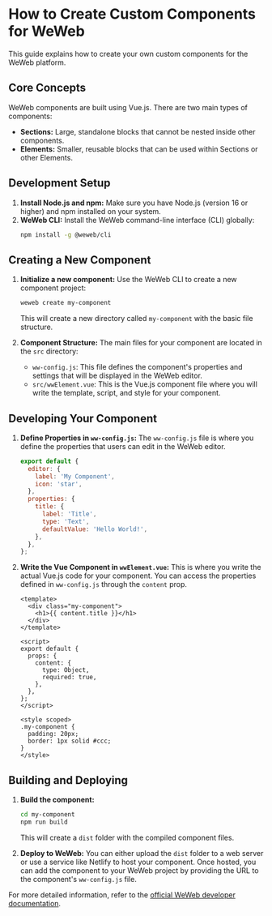 
# How to Create Custom Components for WeWeb

This guide explains how to create your own custom components for the WeWeb platform.

## Core Concepts

WeWeb components are built using Vue.js. There are two main types of components:

*   **Sections:** Large, standalone blocks that cannot be nested inside other components.
*   **Elements:** Smaller, reusable blocks that can be used within Sections or other Elements.

## Development Setup

1.  **Install Node.js and npm:** Make sure you have Node.js (version 16 or higher) and npm installed on your system.
2.  **WeWeb CLI:** Install the WeWeb command-line interface (CLI) globally:
    ```bash
    npm install -g @weweb/cli
    ```

## Creating a New Component

1.  **Initialize a new component:** Use the WeWeb CLI to create a new component project:
    ```bash
    weweb create my-component
    ```
    This will create a new directory called `my-component` with the basic file structure.

2.  **Component Structure:** The main files for your component are located in the `src` directory:
    *   `ww-config.js`: This file defines the component's properties and settings that will be displayed in the WeWeb editor.
    *   `src/wwElement.vue`: This is the Vue.js component file where you will write the template, script, and style for your component.

## Developing Your Component

1.  **Define Properties in `ww-config.js`:**
    The `ww-config.js` file is where you define the properties that users can edit in the WeWeb editor.

    ```javascript
    export default {
      editor: {
        label: 'My Component',
        icon: 'star',
      },
      properties: {
        title: {
          label: 'Title',
          type: 'Text',
          defaultValue: 'Hello World!',
        },
      },
    };
    ```

2.  **Write the Vue Component in `wwElement.vue`:**
    This is where you write the actual Vue.js code for your component. You can access the properties defined in `ww-config.js` through the `content` prop.

    ```vue
    <template>
      <div class="my-component">
        <h1>{{ content.title }}</h1>
      </div>
    </template>

    <script>
    export default {
      props: {
        content: {
          type: Object,
          required: true,
        },
      },
    };
    </script>

    <style scoped>
    .my-component {
      padding: 20px;
      border: 1px solid #ccc;
    }
    </style>
    ```

## Building and Deploying

1.  **Build the component:**
    ```bash
    cd my-component
    npm run build
    ```
    This will create a `dist` folder with the compiled component files.

2.  **Deploy to WeWeb:**
    You can either upload the `dist` folder to a web server or use a service like Netlify to host your component. Once hosted, you can add the component to your WeWeb project by providing the URL to the component's `ww-config.js` file.

For more detailed information, refer to the [official WeWeb developer documentation](https://developer.weweb.io/).
